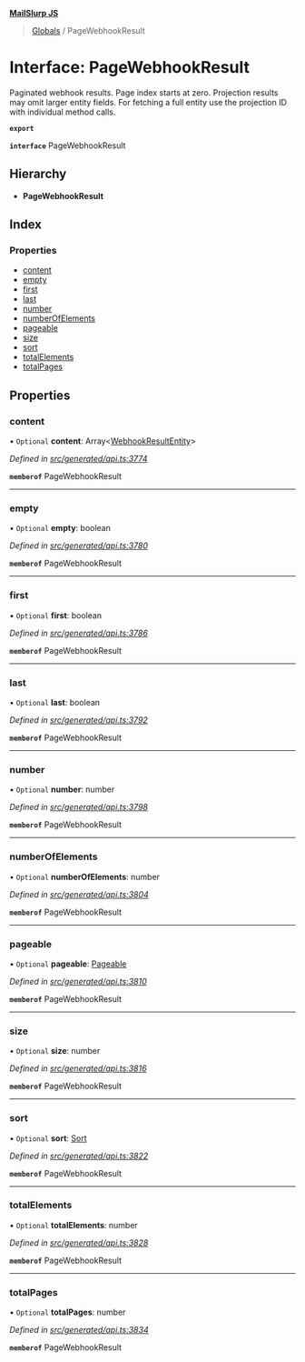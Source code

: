 **[MailSlurp JS](../README.md)**

> [Globals](../README.md) / PageWebhookResult

# Interface: PageWebhookResult

Paginated webhook results. Page index starts at zero. Projection results may omit larger entity fields. For fetching a full entity use the projection ID with individual method calls.

**`export`** 

**`interface`** PageWebhookResult

## Hierarchy

* **PageWebhookResult**

## Index

### Properties

* [content](pagewebhookresult.md#content)
* [empty](pagewebhookresult.md#empty)
* [first](pagewebhookresult.md#first)
* [last](pagewebhookresult.md#last)
* [number](pagewebhookresult.md#number)
* [numberOfElements](pagewebhookresult.md#numberofelements)
* [pageable](pagewebhookresult.md#pageable)
* [size](pagewebhookresult.md#size)
* [sort](pagewebhookresult.md#sort)
* [totalElements](pagewebhookresult.md#totalelements)
* [totalPages](pagewebhookresult.md#totalpages)

## Properties

### content

• `Optional` **content**: Array\<[WebhookResultEntity](../modules/webhookresultentity.md)>

*Defined in [src/generated/api.ts:3774](https://github.com/mailslurp/mailslurp-client/blob/aa918cc/src/generated/api.ts#L3774)*

**`memberof`** PageWebhookResult

___

### empty

• `Optional` **empty**: boolean

*Defined in [src/generated/api.ts:3780](https://github.com/mailslurp/mailslurp-client/blob/aa918cc/src/generated/api.ts#L3780)*

**`memberof`** PageWebhookResult

___

### first

• `Optional` **first**: boolean

*Defined in [src/generated/api.ts:3786](https://github.com/mailslurp/mailslurp-client/blob/aa918cc/src/generated/api.ts#L3786)*

**`memberof`** PageWebhookResult

___

### last

• `Optional` **last**: boolean

*Defined in [src/generated/api.ts:3792](https://github.com/mailslurp/mailslurp-client/blob/aa918cc/src/generated/api.ts#L3792)*

**`memberof`** PageWebhookResult

___

### number

• `Optional` **number**: number

*Defined in [src/generated/api.ts:3798](https://github.com/mailslurp/mailslurp-client/blob/aa918cc/src/generated/api.ts#L3798)*

**`memberof`** PageWebhookResult

___

### numberOfElements

• `Optional` **numberOfElements**: number

*Defined in [src/generated/api.ts:3804](https://github.com/mailslurp/mailslurp-client/blob/aa918cc/src/generated/api.ts#L3804)*

**`memberof`** PageWebhookResult

___

### pageable

• `Optional` **pageable**: [Pageable](pageable.md)

*Defined in [src/generated/api.ts:3810](https://github.com/mailslurp/mailslurp-client/blob/aa918cc/src/generated/api.ts#L3810)*

**`memberof`** PageWebhookResult

___

### size

• `Optional` **size**: number

*Defined in [src/generated/api.ts:3816](https://github.com/mailslurp/mailslurp-client/blob/aa918cc/src/generated/api.ts#L3816)*

**`memberof`** PageWebhookResult

___

### sort

• `Optional` **sort**: [Sort](sort.md)

*Defined in [src/generated/api.ts:3822](https://github.com/mailslurp/mailslurp-client/blob/aa918cc/src/generated/api.ts#L3822)*

**`memberof`** PageWebhookResult

___

### totalElements

• `Optional` **totalElements**: number

*Defined in [src/generated/api.ts:3828](https://github.com/mailslurp/mailslurp-client/blob/aa918cc/src/generated/api.ts#L3828)*

**`memberof`** PageWebhookResult

___

### totalPages

• `Optional` **totalPages**: number

*Defined in [src/generated/api.ts:3834](https://github.com/mailslurp/mailslurp-client/blob/aa918cc/src/generated/api.ts#L3834)*

**`memberof`** PageWebhookResult
